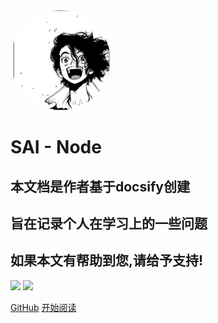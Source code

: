 
<img width="160px" style="border-radius: 50%" bor src="SAI.jpg">

# **SAI - Node**

## 本文档是作者基于docsify创建
## 旨在记录个人在学习上的一些问题
## 如果本文有帮助到您,请给予支持!


[![](https://badgen.net/github/stars/DragonSAIz/Node)](https://github.com/DragonSAIz/Node)
[![](https://badgen.net/github/forks/DragonSAIz/Node)](https://github.com/DragonSAIz/Node)

[GitHub](https://github.com/DragonSAIz/Node)
[开始阅读](/README.md)